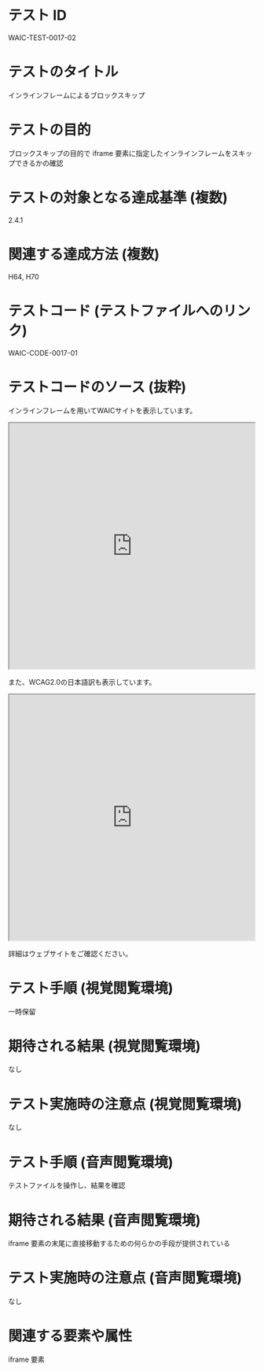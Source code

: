 

# テスト ID
WAIC-TEST-0017-02

# テストのタイトル
インラインフレームによるブロックスキップ

# テストの目的
ブロックスキップの目的で iframe 要素に指定したインラインフレームをスキップできるかの確認

# テストの対象となる達成基準 (複数)
2.4.1

# 関連する達成方法 (複数)
H64, H70

# テストコード (テストファイルへのリンク)
WAIC-CODE-0017-01

# テストコードのソース (抜粋)
<div>
<p>インラインフレームを用いてWAICサイトを表示しています。</p>
<iframe src="http://waic.jp/" id="testiframe1" name="testiframe1" title="ウェブアクセシビリティ基盤委員会" width="500" height="500"><a href="http://waic.jp/">WAIC ウェブサイトへ</a></iframe>
<p>また、WCAG2.0の日本語訳も表示しています。</p>
<iframe src="http://waic.jp/docs/WCAG20/Overview.html" id="testiframe2" name="testiframe2" title="WCAG2.0日本語訳" width="500" height="500"><a href="http://waic.jp/docs/WCAG20/Overview.html">ウェブ・コンテンツ・アクセシビリティ・ガイドライン（WCAG）2.0</a></iframe>
<p>詳細はウェブサイトをご確認ください。</p>
</div>

# テスト手順 (視覚閲覧環境)
一時保留

# 期待される結果 (視覚閲覧環境)
なし

# テスト実施時の注意点 (視覚閲覧環境)
なし

# テスト手順 (音声閲覧環境)
テストファイルを操作し、結果を確認

# 期待される結果 (音声閲覧環境)
iframe 要素の末尾に直接移動するための何らかの手段が提供されている

# テスト実施時の注意点 (音声閲覧環境)
なし

# 関連する要素や属性
iframe 要素


